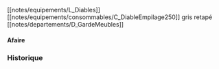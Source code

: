 [[notes/equipements/L_Diables]] [[notes/equipements/consommables/C_DiableEmpilage250]] gris retapé [[notes/departements/D_GardeMeubles]]

#### Afaire 

### Historique

